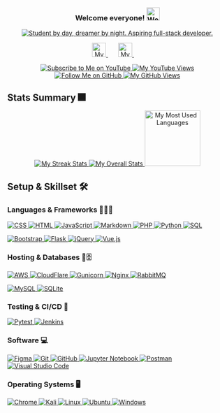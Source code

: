 <!-- README inspired by https://github.com/DenverCoder1/DenverCoder1-->

<h3 align="center">
  Welcome everyone!
  <a href="#">
    <img src="https://media.giphy.com/media/H8FP5CniGPbB4zFnRR/giphy.gif" alt="Welcome everyone!" width="30">
  </a>
</h3>

<!-- Ref: https://github.com/DenverCoder1/readme-typing-svg-->
<p align="center">
  <a href="#">
    <img src="https://readme-typing-svg.demolab.com?font=Nothing+You+Could+Do&pause=1000&color=FFD700&background=FFB4FB00&center=true&vCenter=true&width=435&lines=Aspiring+full-stack+developer;Student+by+day%2C+dreamer+by+night" alt="Student by day, dreamer by night. Aspiring full-stack developer.">
  </a>
</p>

<!-- Social Media -->
<p align="center">
  <a href="https://www.linkedin.com/in/nur-shaziera-binte-ismail/">
    <img src="https://imgur.com/JSibq6F.png" alt="My LinkedIn" title="shaz_linkedin" width="32px" >
  </a>
  &#8287;&#8287;&#8287;&#8287;&#8287;
  <a href="https://www.youtube.com/@shazsnippets">
    <img src="https://i.imgur.com/qiXu7b2.png" alt="My YouTube Channel" title="shaz_youtube" width="32px" >
  </a>
  &#8287;&#8287;&#8287;&#8287;&#8287;
</p>

<!-- 
  Social Badges
  Ref: https://github.com/DenverCoder1/custom-icon-badges
  Ref: https://github.com/antonkomarev/github-profile-views-counter 
-->
<p align="center">
  <a href="https://www.youtube.com/@shazsnippets?sub_confirmation=1">
    <img src="https://custom-icon-badges.demolab.com/youtube/channel/subscribers/UChPkn8KYvuHjETKCDDOw4jw?color=%23E05D44&label=SUBSCRIBE&logo=video&logoColor=white&style=for-the-badge&labelColor=CE4630" alt="Subscribe to Me on YouTube" title="subscribe_youtube">
  </a> 
  <a href="https://www.youtube.com/@shazsnippets">
    <img src="https://custom-icon-badges.demolab.com/youtube/channel/views/UChPkn8KYvuHjETKCDDOw4jw?label=CHANNEL%20VIEWS&color=%23E1AD0E&logo=video&logoColor=white&style=for-the-badge&labelColor=C79600" alt="My YouTube Views" title="total_views_youtube">
  </a> 
  <a href="https://github.com/iamshaziera?tab=followers">
    <img src="https://custom-icon-badges.demolab.com/github/followers/iamshaziera?color=236ad3&labelColor=1155ba&style=for-the-badge&logo=person-add&label=Follow&logoColor=white" alt="Follow Me on GitHub" title="follow_github">
  </a>
  <a href="https://github.com/iamshaziera">
    <img src="https://komarev.com/ghpvc/?username=iamshaziera&color=6b6b6b&style=for-the-badge" alt="My GitHub Views" title="total_views_github">
  </a>
</p>

## Stats Summary 🎆
<!-- Ref: https://github.com/DenverCoder1/github-readme-streak-stats -->
<!-- Ref: https://github.com/anuraghazra/github-readme-stats -->
<p align="center">
  <a href="#">
    <img src="https://streak-stats.demolab.com/?user=iamshaziera&theme=monokai-metallian&hide_border=true" alt="My Streak Stats">
  </a>
  <a href="#">
    <img src="https://denvercoder1-github-readme-stats.vercel.app/api/?username=iamshaziera&show_icons=true&include_all_commits=true&count_private=true&theme=react&hide_border=true&bg_color=1F222E&title_color=F85D7F&icon_color=F8D866" alt="My Overall Stats">
  </a>
  <a href="#">
    <img src="https://github-readme-stats.vercel.app/api/top-langs/?username=iamshaziera&langs_count=8&layout=compact&theme=react&hide_border=true&bg_color=1F222E&title_color=F85D7F&icon_color=F8D866" alt="My Most Used Languages" height="127px">
  </a>
</p>

<!-- Ref: https://github.com/Ileriayo/markdown-badges -->
## Setup & Skillset 🛠️
### Languages & Frameworks 👨‍💻📜
<p>
  <a href="https://github.com/search?q=user%3Aiamshaziera+language%3Acss&type=code">
    <img src="https://img.shields.io/badge/CSS-1572B6.svg?logo=css3&logoColor=white" alt="CSS" title="View my CSS work">
  </a>
  <a href="https://github.com/search?q=user%3Aiamshaziera+language%3Ahtml&type=code">
    <img src="https://img.shields.io/badge/HTML-E34F26.svg?logo=html5&logoColor=white" alt="HTML" title="View my HTML work">
  </a>
  <a href="https://github.com/search?q=user%3Aiamshaziera+language%3Ajavascript&type=code">
    <img src="https://img.shields.io/badge/JavaScript-F7DF1E.svg?logo=javascript&logoColor=white" alt="JavaScript" title="View my JavaScript work">
  </a>
  <a href="https://github.com/search?q=user%3Aiamshaziera+language%3Amarkdown&type=code">
    <img src="https://img.shields.io/badge/Markdown-000000.svg?logo=markdown&logoColor=white" alt="Markdown" title="View my Markdown work">
  </a>
  <a href="https://github.com/search?q=user%3Aiamshaziera+language%3Aphp&type=code">
    <img src="https://img.shields.io/badge/PHP-777BB4.svg?logo=php&logoColor=white" alt="PHP" title="View my PHP work">
  </a>
  <a href="https://github.com/search?q=user%3Aiamshaziera+language%3Apython&type=code">
    <img src="https://img.shields.io/badge/Python-14354C.svg?logo=python&logoColor=white" alt="Python" title="View my Python work">
  </a>
  <a href="https://github.com/search?q=user%3Aiamshaziera+language%3Asql&type=code">
    <img src="https://custom-icon-badges.demolab.com/badge/SQL-025E8C.svg?logo=database&logoColor=white" alt="SQL" title="View my SQL work">
  </a>
</p>

<p>
  <a href="#">
    <img src="https://img.shields.io/badge/Bootstrap-7952B3.svg?logo=bootstrap&logoColor=white" alt="Bootstrap">
  </a>
  <a href="#">
    <img src="https://img.shields.io/badge/Flask-000000.svg?logo=flask&logoColor=white" alt="Flask">
  </a>
  <a href="#">
    <img src="https://img.shields.io/badge/jQuery-%230769AD.svg?logo=jquery&logoColor=white" alt="jQuery">
  </a>
  <a href="#">
    <img src="https://img.shields.io/badge/Vue.js-%2335495e.svg?logo=vuedotjs&logoColor=%234FC08D" alt="Vue.js">
  </a>
</p>

### Hosting & Databases 📱🗄️
<p>
  <a href="#">
    <img src="https://img.shields.io/badge/AWS-%23FF9900.svg?logo=amazon-aws&logoColor=white" alt="AWS">
  </a>
  <a href="#">
    <img src="https://img.shields.io/badge/Cloudflare-F38020?logo=Cloudflare&logoColor=white" alt="CloudFlare">
  </a>
  <a href="#">
    <img src="https://img.shields.io/badge/Gunicorn-499848.svg?logo=gunicorn&logoColor=white" alt="Gunicorn">
  </a>
  <a href="#">
    <img src="https://img.shields.io/badge/Nginx-%23009639.svg?&logo=nginx&logoColor=white" alt="Nginx">
  </a>
  <a href="#">
    <img src="https://img.shields.io/badge/Rabbitmq-FF6600?logo=rabbitmq&logoColor=white" alt="RabbitMQ">
  </a>
</p>

<p>
  <a href="#">
    <img src="https://img.shields.io/badge/MySQL-00f.svg?logo=mysql&logoColor=white" alt="MySQL">
  </a>
  <a href="#">
    <img src="https://img.shields.io/badge/SQLite-07405e.svg?logo=sqlite&logoColor=white" alt="SQLite" >
  </a>
</p>

### Testing & CI/CD 🧰
<p>
  <a href="#">
    <img src="https://img.shields.io/badge/Pytest-0A9EDC.svg?logo=pytest&logoColor=white" alt="Pytest">
  </a>
  <a href="#">
    <img src="https://img.shields.io/badge/Jenkins-%232C5263.svg?logo=jenkins&logoColor=white" alt="Jenkins">
  </a>
</p>

### Software 💻
<p>
  <a href="#">
    <img src="https://img.shields.io/badge/Figma-%23F24E1E.svg?logo=figma&logoColor=white" alt="Figma">
  </a>
  <a href="#">
    <img src="https://img.shields.io/badge/Git-F05033.svg?logo=git&logoColor=white" alt="Git">
  </a>
  <a href="#">
    <img src="https://img.shields.io/badge/GitHub-%23121011.svg?logo=github&logoColor=white" alt="GitHub">
  </a>
  <a href="#">
    <img src="https://img.shields.io/badge/Jupyter-%23FA0F00.svg?logo=jupyter&logoColor=white" alt="Jupyter Notebook">
  </a>
  <a href="#">
    <img src="https://img.shields.io/badge/Postman-FF6C37?logo=postman&logoColor=white" alt="Postman">
  </a>
  <a href="#">
    <img src="https://img.shields.io/badge/Visual%20Studio%20Code-0078d7.svg?logo=visual-studio-code&logoColor=white" alt="Visual Studio Code">
  </a>
</p>

### Operating Systems 🖥️
<p>
  <a href="#">
    <img src="https://img.shields.io/badge/Chrome-3d89fc?logo=google%20chrome&logoColor=white" alt="Chrome">
  </a>
  <a href="#">
    <img src="https://img.shields.io/badge/Kali-268BEE?logo=kalilinux&logoColor=white" alt="Kali">
  </a>
  <a href="#">
    <img src="https://img.shields.io/badge/Linux-FCC624?logo=linux&logoColor=black" alt="Linux">
  </a>
  <a href="#">
    <img src="https://img.shields.io/badge/Ubuntu-E95420?logo=ubuntu&logoColor=white" alt="Ubuntu">
  </a>
  <a href="#">
    <img src="https://img.shields.io/badge/Windows-0078D6?logo=windows&logoColor=white" alt="Windows">
  </a>
</p>